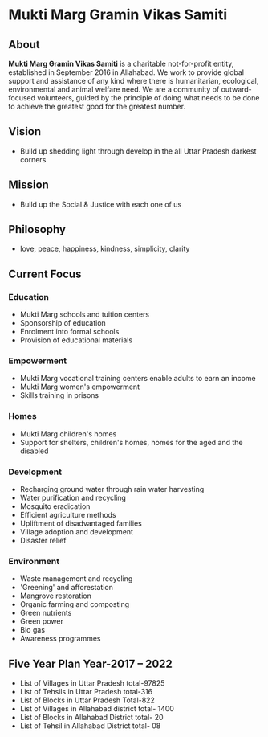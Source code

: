 # Mukti Marg Gramin Vikas Samiti
## About

**Mukti Marg Gramin Vikas Samiti** is a charitable not-for-profit entity, established in September 2016 in Allahabad. We work to provide global support and assistance of any kind where there is humanitarian, ecological, environmental and animal welfare need.
We are a community of outward-focused volunteers, guided by the principle of doing what needs to be done to achieve the greatest good for the greatest number.
## Vision
- Build up shedding light through develop in the all Uttar Pradesh darkest corners
## Mission
- Build up the Social & Justice with each one of us
## Philosophy
- love, peace, happiness, kindness, simplicity, clarity
## Current Focus
### Education
-	Mukti Marg schools and tuition centers
-	Sponsorship of education
-	Enrolment into formal schools
-	Provision of educational materials
### Empowerment
-	Mukti Marg vocational training centers enable adults to earn an income 
-	Mukti Marg women's empowerment 
-	Skills training in prisons
### Homes
-	Mukti Marg children's homes
-	Support for shelters, children's homes, homes for the aged and the disabled
### Development
-	Recharging ground water through rain water harvesting
-	Water purification and recycling
-	Mosquito eradication
-	Efficient agriculture methods
-	Upliftment of disadvantaged families
-	Village adoption and development
-	Disaster relief
### Environment
-	Waste management and recycling
-	'Greening' and afforestation
-	Mangrove restoration
-	Organic farming and composting
-	Green nutrients
-	Green power
-	Bio gas
-	Awareness programmes

## Five Year Plan Year-2017 – 2022

-	List of Villages in Uttar Pradesh				total-97825 
-	List of Tehsils in Uttar Pradesh					total-316
-	List of Blocks in Uttar Pradesh					Total-822
-	List of Villages in Allahabad district  				total- 1400
-	List of Blocks in Allahabad District				total- 20
-	List of Tehsil in Allahabad District				total- 08
